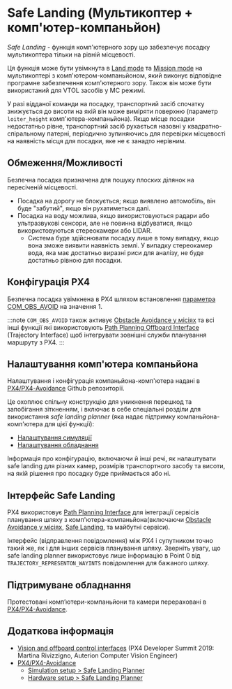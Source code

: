# Safe Landing (Мультикоптер + комп'ютер-компаньйон)

_Safe Landing_ - функція комп'ютерного зору що забезпечує посадку мультикоптера тільки на рівній місцевості.

Ця функція може бути увімкнута в [Land mode](../flight_modes_mc/land.md) та [Mission mode](../flight_modes_mc/mission.md) на мультикоптері з комп'ютером-компаньйоном, який виконує відповідне програмне забезпечення комп'ютерного зору. Також він може бути використаний для VTOL засобів у MC режимі.

У разі відданої команди на посадку, транспортний засіб спочатку знижується до висоти на якій він може виміряти поверхню (параметр `loiter_height` комп'ютера-компаньйона). Якщо місце посадки недостатньо рівне, транспортний засіб рухається назовні у квадратно-спіральному патерні, періодично зупиняючись для перевірки місцевості на наявність місця для посадки, яке не є занадто нерівним.

## Обмеження/Можливості

Безпечна посадка призначена для пошуку плоских ділянок на пересіченій місцевості.

- Посадка на дорогу не блокується; якщо виявлено автомобіль, він буде "забутий", якщо він рухатиметься далі.
- Посадка на воду можлива, якщо використовуються радари або ультразвукові сенсори, але не повинна відбуватися, якщо використовуються стереокамери або LIDAR.
  - Система буде здійснювати посадку лише в тому випадку, якщо вона зможе виявити наявність землі. У випадку стереокамер вода, яка має достатньо виразні риси для аналізу, не буде достатньо рівною для посадки.

## Конфігурація PX4

Безпечна посадка увімкнена в PX4 шляхом встановлення [параметра](../advanced_config/parameters.md) [COM_OBS_AVOID](../advanced_config/parameter_reference.md#COM_OBS_AVOID) на значення 1.

:::note
`COM_OBS_AVOID` також активує [Obstacle Avoidance у місіях](../computer_vision/obstacle_avoidance.md#mission_mode) та всі інші функції які використовують [Path Planning Offboard Interface](../computer_vision/path_planning_interface.md) (Trajectory Interface) щоб інтегрувати зовнішні служби планування маршруту з PX4.
:::

## Налаштування комп'ютера компаньйона

Налаштування і конфігурація компаньйона-комп'ютера надані в [PX4/PX4-Avoidance](https://github.com/PX4/PX4-Avoidance) Github репозиторії.

Це охоплює спільну конструкцію для уникнення перешкод та запобігання зіткненням, і включає в себе спеціальні розділи для використання _safe landing planner_ (яка надає підтримку компаньйона-комп'ютера для цієї функції):

- [Налаштування симуляції](https://github.com/PX4/PX4-Avoidance#safe-landing-planner)
- [Налаштування обладнання](https://github.com/PX4/PX4-Avoidance#safe-landing-planner-1)

Інформація про конфігурацію, включаючи й інші речі, як налаштувати safe landing для різних камер, розмірів транспортного засобу та висоти, на якій рішення про посадку буде приймається або ні.

<a id="interface"></a>

## Інтерфейс Safe Landing

PX4 використовує [Path Planning Interface](../computer_vision/path_planning_interface.md) для інтеграції сервісів планування шляху з комп'ютера-компаньйона(включаючи [Obstacle Avoidance у місіях](../computer_vision/obstacle_avoidance.md#mission_mode), [Safe Landing](../computer_vision/safe_landing.md), та майбутні сервіси).

Інтерфейс (відправлення повідомлення) між PX4 і супутником точно такий же, як і для інших сервісів планування шляху. Зверніть увагу, що safe landing planner використовує лише інформацію в Point 0 від `TRAJECTORY_REPRESENTON_WAYINTS` повідомлення для бажаного шляху.

## Підтримуване обладнання

Протестовані комп’ютери-компаньйони та камери перераховані в [PX4/PX4-Avoidance](https://github.com/PX4/PX4-Avoidance#run-on-hardware).

## Додаткова інформація

- [Vision and offboard control interfaces](https://youtu.be/CxIsJWtVaTA?t=963) (PX4 Developer Summit 2019: Martina Rivizzigno, Auterion Computer Vision Engineer)
- [PX4/PX4-Avoidance](https://github.com/PX4/PX4-Avoidance)
  - [Simulation setup > Safe Landing Planner](https://github.com/PX4/PX4-Avoidance#safe-landing-planner)
  - [Hardware setup > Safe Landing Planner](https://github.com/PX4/PX4-Avoidance#safe-landing-planner-1)
